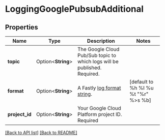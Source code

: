# LoggingGooglePubsubAdditional

## Properties

Name | Type | Description | Notes
------------ | ------------- | ------------- | -------------
**topic** | Option<**String**> | The Google Cloud Pub/Sub topic to which logs will be published. Required. | 
**format** | Option<**String**> | A Fastly [log format string](https://www.fastly.com/documentation/guides/integrations/streaming-logs/custom-log-formats/). | [default to %h %l %u %t "%r" %&gt;s %b]
**project_id** | Option<**String**> | Your Google Cloud Platform project ID. Required | 

[[Back to API list]](../README.md#documentation-for-api-endpoints) [[Back to README]](../README.md)


